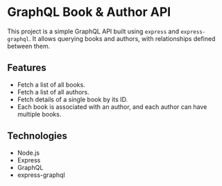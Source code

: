 # GraphQL Book & Author API

This project is a simple GraphQL API built using `express` and `express-graphql`. It allows querying books and authors, with relationships defined between them.

## Features
- Fetch a list of all books.
- Fetch a list of all authors.
- Fetch details of a single book by its ID.
- Each book is associated with an author, and each author can have multiple books.

## Technologies
- Node.js
- Express
- GraphQL
- express-graphql
